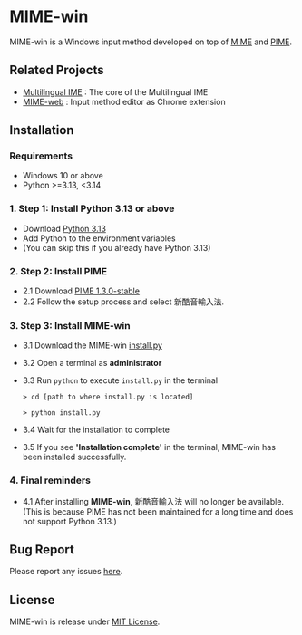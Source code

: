 # MIME-win

MIME-win is a Windows input method developed on top of [MIME](https://github.com/Zen-Transform/Multilingual-IME) and [PIME](https://github.com/EasyIME/PIME).

## Related Projects

* [Multilingual IME](https://github.com/Zen-Transform/Multilingual-IME) : The core of the Multilingual IME
* [MIME-web](https://github.com/Zen-Transform/MIME-web) : Input method editor as Chrome extension

## Installation

### Requirements

* Windows 10 or above
* Python >=3.13, <3.14

### 1. Step 1: Install Python 3.13 or above

* Download [Python 3.13](https://www.python.org/downloads/)
* Add Python to the environment variables
* (You can skip this if you already have Python 3.13)

### 2. Step 2: Install PIME

* 2.1 Download [PIME 1.3.0-stable](https://github.com/EasyIME/PIME/releases/tag/v1.3.0-stable)
* 2.2 Follow the setup process and select 新酷音輸入法.

### 3. Step 3: Install MIME-win

* 3.1 Download the MIME-win [install.py]()
* 3.2 Open a terminal as **administrator**
* 3.3 Run `python` to execute `install.py` in the terminal

    ```shell
    > cd [path to where install.py is located]
    
    > python install.py
    ```

* 3.4 Wait for the installation to complete
* 3.5 If you see **'Installation complete'** in the terminal, MIME-win has been installed successfully.

### 4. Final reminders

* 4.1 After installing **MIME-win**, 新酷音輸入法 will no longer be available. (This is because PIME has not been maintained for a long time and does not support Python 3.13.)

## Bug Report

Please report any issues [here](https://github.com/Zen-Transform/MIME-win/issues).

## License

MIME-win is release under [MIT License](https://github.com/Zen-Transform/MIME-win/blob/master/LICENSE.txt).
